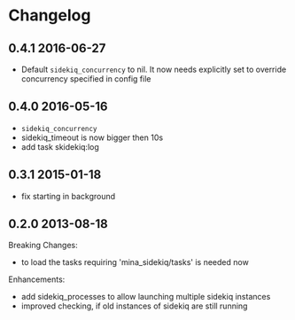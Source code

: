 Changelog
=========

0.4.1 2016-06-27
----------------
* Default `sidekiq_concurrency` to nil. It now needs explicitly set to
  override concurrency specified in config file

0.4.0 2016-05-16
----------------

* `sidekiq_concurrency`
* sidekiq_timeout is now bigger then 10s
* add task skidekiq:log

0.3.1 2015-01-18
----------------

* fix starting in background

0.2.0 2013-08-18
----------------

Breaking Changes:

* to load the tasks requiring 'mina_sidekiq/tasks' is needed now

Enhancements:

* add sidekiq_processes to allow launching multiple sidekiq instances
* improved checking, if old instances of sidekiq are still running

